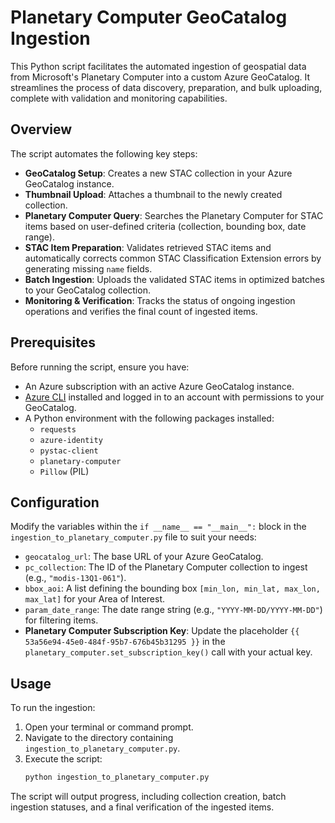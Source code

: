 # Planetary Computer GeoCatalog Ingestion

This Python script facilitates the automated ingestion of geospatial data from Microsoft's Planetary Computer into a custom Azure GeoCatalog. It streamlines the process of data discovery, preparation, and bulk uploading, complete with validation and monitoring capabilities.

## Overview

The script automates the following key steps:

*   **GeoCatalog Setup**: Creates a new STAC collection in your Azure GeoCatalog instance.
*   **Thumbnail Upload**: Attaches a thumbnail to the newly created collection.
*   **Planetary Computer Query**: Searches the Planetary Computer for STAC items based on user-defined criteria (collection, bounding box, date range).
*   **STAC Item Preparation**: Validates retrieved STAC items and automatically corrects common STAC Classification Extension errors by generating missing `name` fields.
*   **Batch Ingestion**: Uploads the validated STAC items in optimized batches to your GeoCatalog collection.
*   **Monitoring & Verification**: Tracks the status of ongoing ingestion operations and verifies the final count of ingested items.

## Prerequisites

Before running the script, ensure you have:

*   An Azure subscription with an active Azure GeoCatalog instance.
*   [Azure CLI](https://docs.microsoft.com/en-us/cli/azure/install-azure-cli) installed and logged in to an account with permissions to your GeoCatalog.
*   A Python environment with the following packages installed:
    *   `requests`
    *   `azure-identity`
    *   `pystac-client`
    *   `planetary-computer`
    *   `Pillow` (PIL)

## Configuration

Modify the variables within the `if __name__ == "__main__":` block in the `ingestion_to_planetary_computer.py` file to suit your needs:

*   `geocatalog_url`: The base URL of your Azure GeoCatalog.
*   `pc_collection`: The ID of the Planetary Computer collection to ingest (e.g., `"modis-13Q1-061"`).
*   `bbox_aoi`: A list defining the bounding box `[min_lon, min_lat, max_lon, max_lat]` for your Area of Interest.
*   `param_date_range`: The date range string (e.g., `"YYYY-MM-DD/YYYY-MM-DD"`) for filtering items.
*   **Planetary Computer Subscription Key**: Update the placeholder `{{ 53a56e94-45e0-484f-95b7-676b45b31295 }}` in the `planetary_computer.set_subscription_key()` call with your actual key.

## Usage

To run the ingestion:

1.  Open your terminal or command prompt.
2.  Navigate to the directory containing `ingestion_to_planetary_computer.py`.
3.  Execute the script:
    ```bash
    python ingestion_to_planetary_computer.py
    ```

The script will output progress, including collection creation, batch ingestion statuses, and a final verification of the ingested items.